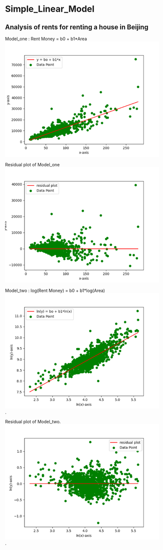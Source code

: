 # Simple_Linear_Model  
## Analysis of rents for renting a house in Beijing  

Model_one : Rent Money = b0 + b1*Area  
<img src='https://github.com/CCMinyi/Simple_Linear_Model/blob/main/pic/Figure_New1.png'>  

Residual plot of Model_one  
<img src='https://github.com/CCMinyi/Simple_Linear_Model/blob/main/pic/Figure_New2.png'>  

Model_two : log(Rent Money) = b0 + b1*log(Area)  
<img src='https://github.com/CCMinyi/Simple_Linear_Model/blob/main/pic/Figure_New3.png'>. 

Residual plot of Model_two. 
<img src='https://github.com/CCMinyi/Simple_Linear_Model/blob/main/pic/Figure_New4.png'>. 
